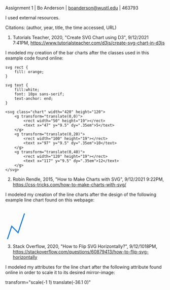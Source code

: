 Assignment 1 | Bo Anderson | boanderson@wustl.edu | 463793

I used external resources.

Citations:
(author, year, title, the time accessed, URL)

1. Tutorials Teacher, 2020, "Create SVG Chart using D3", 9/12/2021 7:41PM, https://www.tutorialsteacher.com/d3js/create-svg-chart-in-d3js

I modeled my creation of the bar charts after the classes used in this example code found online:

    svg rect {
        fill: orange;
    }

    svg text {
        fill:white;
        font: 10px sans-serif;
        text-anchor: end;
    }

    <svg class="chart" width="420" height="120">
        <g transform="translate(0,0)">
            <rect width="50" height="19"></rect>
            <text x="47" y="9.5" dy=".35em">5</text>
        </g>
        <g transform="translate(0,20)">
            <rect width="100" height="19"></rect>
            <text x="97" y="9.5" dy=".35em">10</text>
        </g>
        <g transform="translate(0,40)">
            <rect width="120" height="19"></rect>
            <text x="117" y="9.5" dy=".35em">12</text>
        </g>
    </svg>


2. Robin Rendle, 2015, "How to Make Charts with SVG", 9/12/2021 9:22PM, https://css-tricks.com/how-to-make-charts-with-svg/

I modeled my creation of the line charts after the design of the following example line chart found on this webpage:

<svg viewBox="0 0 500 100" class="chart">
  <polyline
     fill="none"
     stroke="#0074d9"
     stroke-width="3"
     points="
       0,120
       20,60
       40,80
       60,20"/>
</svg>


3. Stack Overflow, 2020, "How to Flip SVG Horizontally?", 9/12/1018PM, https://stackoverflow.com/questions/60879413/how-to-flip-svg-horizontally

I modeled my attributes for the line chart after the following attribute found online in order to scale it to its desired mirror-image:

transform="scale(-1 1) translate(-36.1 0)"



